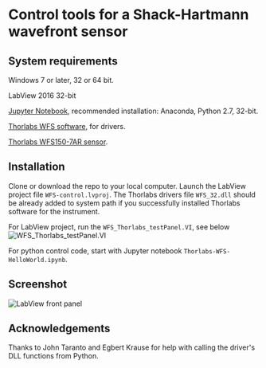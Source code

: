 # Control tools for a Shack-Hartmann wavefront sensor

## System requirements
Windows 7 or later, 32 or 64 bit.

LabView 2016 32-bit

[Jupyter Notebook](http://jupyter.org/install), recommended installation: Anaconda, Python 2.7, 32-bit.

[Thorlabs WFS software](https://www.thorlabs.de/software_pages/viewsoftwarepage.cfm?code=WFS), for drivers.

[Thorlabs WFS150-7AR sensor](https://www.thorlabs.de/thorproduct.cfm?partnumber=WFS150-7AR).

## Installation
Clone or download the repo to your local computer. Launch the LabView project file `WFS-control.lvproj`.
The Thorlabs drivers file `WFS_32.dll` should be already added to system path if you successfully installed Thorlabs software for the instrument.

For LabView project, run the `WFS_Thorlabs_testPanel.VI`, see below
![WFS_Thorlabs_testPanel.VI]("/screenshots/LV-tree.png")

For python control code, start with Jupyter notebook `Thorlabs-WFS-HelloWorld.ipynb`.

## Screenshot
![LabView front panel]("/screenshots/WFS_Thorlabs_testPanel.png")


## Acknowledgements
Thanks to John Taranto and Egbert Krause for help with calling the driver's DLL functions from Python.